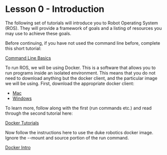 # Lesson 0 - Introduction

The following set of tutorials will introduce you to Robot Operating System \(ROS\). They will provide a framework of goals and a listing of resources you may use to achieve these goals.

Before continuing, if you have not used the command line before, complete this short tutorial:

[Command Line Basics](https://www.vikingcodeschool.com/web-development-basics/a-command-line-crash-course)

To run ROS, we will be using Docker. This is a software that allows you to run programs inside an isolated environment. This means that you do not need to download anything but the docker client, and the particular image we will be using. First, download the appropriate docker client:

* [Mac](https://docs.docker.com/docker-for-mac/install/)
* [Windows](https://docs.docker.com/docker-for-windows/install/)

To learn more, follow along with the first (run commands etc.) and read through the second tutorial here:

[Docker Tutorials](https://docs.docker.com/get-started/)

Now follow the instructions here to use the duke robotics docker image. Ignore the --mount and source portion of the run command.

[Docker Intro](../docker/README.md)
